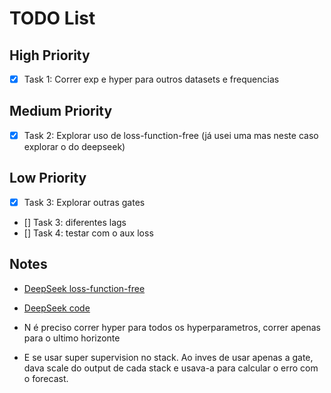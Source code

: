 # TODO List

## High Priority
- [x] Task 1: Correr exp e hyper para outros datasets e frequencias

## Medium Priority
- [x] Task 2: Explorar uso de loss-function-free (já usei uma mas neste caso explorar o do deepseek)

## Low Priority
- [x] Task 3: Explorar outras gates

- [] Task 3: diferentes lags
- [] Task 4: testar com o aux loss


## Notes
- [DeepSeek loss-function-free](https://arxiv.org/pdf/2408.15664v1)
- [DeepSeek code](https://github.com/deepseek-ai/DeepSeek-V3/blob/main/inference/model.py)
- N é preciso correr hyper para todos os hyperparametros, correr apenas para o ultimo horizonte 


- E se usar super supervision no stack. Ao inves de usar apenas a gate, dava scale do output de cada stack e usava-a para calcular o erro com o forecast. 